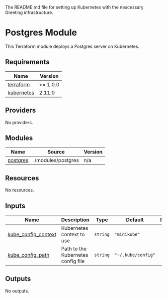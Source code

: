 The README.md file for setting up Kubernetes with the nescessary 
Greeting infrastructure.


# Postgres Module
This Terraform module deploys a Postgres server on Kubernetes. 


<!-- BEGIN_TF_DOCS -->
## Requirements

| Name | Version |
|------|---------|
| <a name="requirement_terraform"></a> [terraform](#requirement\_terraform) | >= 1.0.0 |
| <a name="requirement_kubernetes"></a> [kubernetes](#requirement\_kubernetes) | 2.11.0 |

## Providers

No providers.

## Modules

| Name | Source | Version |
|------|--------|---------|
| <a name="module_postgres"></a> [postgres](#module\_postgres) | ./modules/postgres | n/a |

## Resources

No resources.

## Inputs

| Name | Description | Type | Default | Required |
|------|-------------|------|---------|:--------:|
| <a name="input_kube_config_context"></a> [kube\_config\_context](#input\_kube\_config\_context) | Kubernetes context to use | `string` | `"minikube"` | no |
| <a name="input_kube_config_path"></a> [kube\_config\_path](#input\_kube\_config\_path) | Path to the Kubernetes config file | `string` | `"~/.kube/config"` | no |

## Outputs

No outputs.
<!-- END_TF_DOCS -->